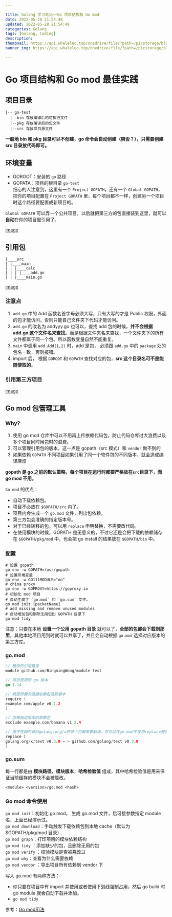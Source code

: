 ```yaml
---

title: Golang 学习笔记——Go 项目结构和 Go mod
date: 2022-05-28 21:54:48
updated: 2022-05-28 21:54:48
categories: Golang
tags: [Golang, Coding]
description:
thumbnail: https://api.whaleluo.top/onedrive/file/?path=/picstorage/blog/Golang/icon_img.png
banner_img: https://api.whaleluo.top/onedrive/file/?path=/picstorage/blog/Golang/icon_img.png

---
```


# Go 项目结构和 Go mod 最佳实践

## 项目目录

```other
|-- go-test
  |--bin 存放编译后的可执行文件
  |--pkg 存放编译后的包文件
  |--src 存放项目源文件
```

**一般地 bin 和 pkg 目录可以不创建，go 命令会自动创建（爽否？），只需要创建 src 目录放代码即可。**

## 环境变量

- GOROOT：安装的 `go` 路径
- GOPATA：项目的根目录 `go-test`  
  细心的人注意到，这里有一个 `Project GOPATH`，还有一个 `Global GOPATH`，把你的项目配置在 `Project GOPATH` 里，每个项目都不一样，创建另一个项目时这个路径要配置成新项目的。

`Global GOPATH` 可以弄一个公共项目，以后就把第三方的包直接装到这里，就可以**自动**在你的项目里引用了。

[image](https://api.whaleluo.top/onedrive/file/?path=/picstorage/blog/img/Golang-project-gomod-1.png&webp=true)

## 引用包

```tree
|____src
| |____main
| | |____calc
| | | |____add.go
| | |____main.go
```

[image](https://api.whaleluo.top/onedrive/file/?path=/picstorage/blog/img/Golang-project-gomod-2.png&webp=true)

### 注意点

1. `add.go` 中的 Add 函数名首字母必须大写，只有大写的才是 Public 权限，外面的包才能访问，否则只能自己文件夹下代码才能访问。
2. `add.go` 的改名为 addyyy.go 也可以，查找 add 包的时候，**并不会根据 add.go 这个文件名来查找**。而是根据文件夹名来查找，一个文件夹下的所有文件都属于同一个包。所以函数变量自然不能重复。
3. `main` 中调用 `add.Add(1,2)` 时，add 是包， 必须跟 `add.go` 中的 `package` 处的包名一致，否则报错。
4. import 后， 根据 `GOROOT` 和 `GOPATH` 查找对应的包，**src 这个目录名可不是能随便取的**。

### 引用第三方项目

[image](https://api.whaleluo.top/onedrive/file/?path=/picstorage/blog/img/Golang-project-gomod-3.png&webp=true)

## Go mod 包管理工具

### Why?

1. 使用 go mod 仓库中可以不用再上传依赖代码包，防止代码仓库过大浪费以及多个项目同时用包时的浪费。
2. 可以管理引用包的版本，这一点是 gopath（src 模式）和 `vendor` 做不到的
3. 如果依赖 `GOPATH` 不同项目如果引用了同一个软件包的不同版本，就会造成编译麻烦

**gopath 是 go 之前的默认策略，每个项目在运行时都要严格放在**​**`src`**​**目录下，而 go mod 不用。**

`Go mod` 的优点：

- 自动下载依赖包。
- 项目不必放在 `$GOPATH/src` 内了。
- 项目内会生成一个 `go.mod` 文件，列出包依赖。
- 第三方包会准确的指定版本号。
- 对于已经转移的包，可以用 `replace` 申明替换，不需要改代码。
- 在使用模块的时候，GOPATH 是无意义的，不过它还是会把下载的依赖储存在 `$GOPATH/pkg/mod` 中，也会把 go install 的结果放在 `$GOPATH/bin` 中。

### 配置

```shell
# 设置 gopath
go env -w GOPATH=/usr/gopath
# 设置环境变量
go env -w GO111MODULE="on"
# china proxy
go env -w GOPROXY=https://goproxy.io
# 初始化 mod 项目
# 自动生成了 `go.mod` 和 `go.sum` 文件。
go mod init [packetName]
# add missing and remove unused modules
# 自动增加包和删除无用包到 GOPATH 目录下
go mod tidy
```

注意：只要在本地 **设置一个公用 gopath 目录** 就可以了，**全部的包都会下载到那里**，其他本地项目用到时就可以共享了，并且会自动根据 `go.mod` 选择对应版本的第三方库。

### go.mod

```go
// 模块的引用路径
module github.com/BingmingWong/module-test 

// 项目使用的 go 版本
go 1.14

// 项目所需的直接依赖包及其版本
require (
example.com/apple v0.1.2
)

// 忽略指定版本的依赖包
exclude example.com/banana v1.2.4

// 由于在国内访问golang.org/x的各个包都需要翻墙，你可以在go.mod中使用replace替换成github上对应的库。
replace（
golang.org/x/text v0.3.0 = > github.com/golang/text v0.3.0
)
```

### go.sum

每一行都是由 **模块路径**，**模块版本**，**哈希检验值** 组成，其中哈希检验值是用来保证当前缓存的模块不会被篡改。

```shell
<module> <version>/go.mod <hash>
```

### Go mod 命令使用

`go mod init`：初始化 go mod， 生成 go.mod 文件，后可接参数指定 module 名，上面已经演示过。  
`go mod download`：手动触发下载依赖包到本地 cache（默认为 $GOPATH/pkg/mod 目录）  
`go mod graph`：打印项目的模块依赖结构  
`go mod tidy` ：添加缺少的包，且删除无用的包  
`go mod verify` ：校验模块是否被篡改过  
`go mod why`：查看为什么需要依赖  
`go mod vendor` ：导出项目所有依赖到 vendor 下

写入 go.mod 有两种方法：

- 你只要在项目中有 import 并使用或者使用下划线强制占用，然后 go build 时 go module 就会自动下载并添加。
- `go mod tidy`

参考：[Go mod用法](https://golang-minibear2333.github.io/1.base/1-3-go-mod/#134-go-mod-%E5%91%BD%E4%BB%A4%E7%9A%84%E4%BD%BF%E7%94%A8)
